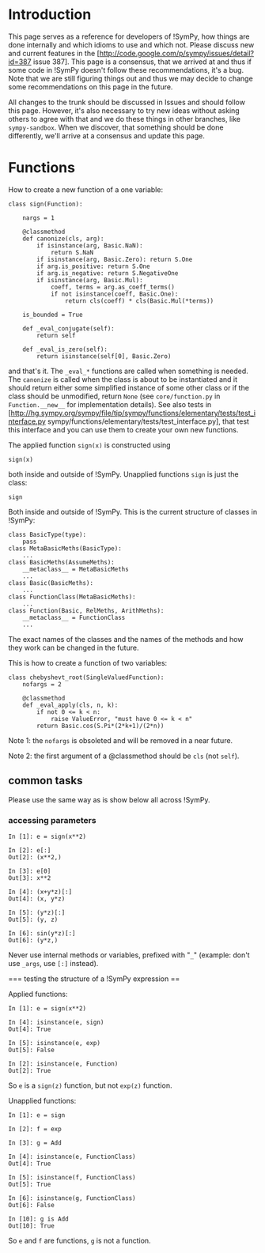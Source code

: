 

# Introduction

This page serves as a reference for developers of !SymPy, how things are done internally and which idioms to use and which not. Please discuss new and current features in the [http://code.google.com/p/sympy/issues/detail?id=387 issue 387]. This page is a consensus, that we arrived at and thus if some code in !SymPy doesn't follow these recommendations, it's a bug. Note that we are still figuring things out and thus we may decide to change some recommendations on this page in the future. 

All changes to the trunk should be discussed in Issues and should follow this page. However, it's also necessary to try new ideas without asking others to agree with that and we do these things in other branches, like `sympy-sandbox`. When we discover, that something should be done differently, we'll arrive at a consensus and update this page.

# Functions

How to create a new function of a one variable:
```
class sign(Function):

    nargs = 1

    @classmethod
    def canonize(cls, arg):
        if isinstance(arg, Basic.NaN):
            return S.NaN
        if isinstance(arg, Basic.Zero): return S.One
        if arg.is_positive: return S.One
        if arg.is_negative: return S.NegativeOne
        if isinstance(arg, Basic.Mul):
            coeff, terms = arg.as_coeff_terms()
            if not isinstance(coeff, Basic.One):
                return cls(coeff) * cls(Basic.Mul(*terms))

    is_bounded = True

    def _eval_conjugate(self):
        return self

    def _eval_is_zero(self):
        return isinstance(self[0], Basic.Zero)
```

and that's it. The `_eval_*` functions are called when something is needed. The `canonize` is called when the class is about to be instantiated and it should return either some simplified instance of some other class or if the class should be unmodified, return `None` (see `core/function.py` in `Function.__new__` for implementation details). See also tests in [http://hg.sympy.org/sympy/file/tip/sympy/functions/elementary/tests/test_interface.py sympy/functions/elementary/tests/test_interface.py], that test this interface and you can use them to create your own new functions.

The applied function `sign(x)` is constructed using
```
sign(x)
```
both inside and outside of !SymPy. Unapplied functions `sign` is just the class:
```
sign
```
Both inside and outside of !SymPy. 
This is the current structure of classes in !SymPy:
```
class BasicType(type):
    pass
class MetaBasicMeths(BasicType):
    ...
class BasicMeths(AssumeMeths):
    __metaclass__ = MetaBasicMeths
    ...
class Basic(BasicMeths):
    ...
class FunctionClass(MetaBasicMeths):
    ...
class Function(Basic, RelMeths, ArithMeths):
    __metaclass__ = FunctionClass
    ...
```
The exact names of the classes and the names of the methods and how they work can be changed in the future.

This is how to create a function of two variables:
```
class chebyshevt_root(SingleValuedFunction):
    nofargs = 2

    @classmethod
    def _eval_apply(cls, n, k):
        if not 0 <= k < n:
            raise ValueError, "must have 0 <= k < n"
        return Basic.cos(S.Pi*(2*k+1)/(2*n))
```

Note 1: the `nofargs` is obsoleted and will be removed in a near future.

Note 2: the first argument of a @classmethod should be `cls` (not `self`).

## common tasks

Please use the same way as is show below all across !SymPy.

### accessing parameters
```
In [1]: e = sign(x**2)

In [2]: e[:]
Out[2]: (x**2,)

In [3]: e[0]
Out[3]: x**2

In [4]: (x+y*z)[:]
Out[4]: (x, y*z)

In [5]: (y*z)[:]
Out[5]: (y, z)

In [6]: sin(y*z)[:]
Out[6]: (y*z,)

```
Never use internal methods or variables, prefixed with "`_`" (example: don't use `_args`, use `[:]` instead).

=== testing the structure of a !SymPy expression == 

Applied functions:
``` 
In [1]: e = sign(x**2)

In [4]: isinstance(e, sign)
Out[4]: True

In [5]: isinstance(e, exp)
Out[5]: False

In [2]: isinstance(e, Function)
Out[2]: True
```
So `e` is a `sign(z)` function, but not `exp(z)` function. 

Unapplied functions:
```
In [1]: e = sign

In [2]: f = exp

In [3]: g = Add

In [4]: isinstance(e, FunctionClass)
Out[4]: True

In [5]: isinstance(f, FunctionClass)
Out[5]: True

In [6]: isinstance(g, FunctionClass)
Out[6]: False

In [10]: g is Add
Out[10]: True
```
So `e` and `f` are functions, `g` is not a function.